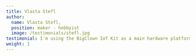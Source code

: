 ```yaml
---
title: Vlasta Stefl
author:
  name: Vlasta Stefl,
  position: maker - hobbyist
  image: /testimonials/stefl.jpg
testimonial: I'm using the BigClown IoT Kit as a main hardware platform for my smart house. Integration with Apple's Home Kit was piece of cake, so now I'm controlling everything through my iPad and iPhone.
weight: 1
---
```

